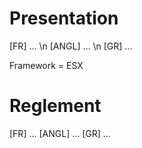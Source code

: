 # Presentation
[FR] ... \n
[ANGL] ... \n 
[GR] ...

Framework = ESX 

# Reglement

[FR] ...
[ANGL] ...
[GR] ...
